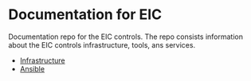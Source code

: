 # Documentation for EIC

Documentation repo for the EIC controls. The repo consists information about the EIC controls infrastructure, tools, ans services.

* [Infrastructure](eic-deployment/infrastructure.md)
* [Ansible](eic-deployment/ansible/ansible.md)
